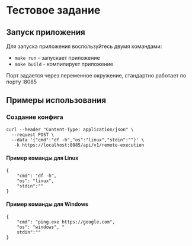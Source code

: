 # Тестовое задание 

## Запуск приложения

Для запуска приложения воспользуйтесь двумя командами:
- `make run` - запускает приложение
- `make build` - компилирует приложение

Порт задается через переменное окружение, стандартно работает по порту :8085

## Примеры использования

### Создание конфига 
```
curl --header "Content-Type: application/json" \
  --request POST \
  --data '{"cmd":"df -h","os":"linux","stdin":""}' \
   -k https://localhost:8085/api/v1/remote-execution
```

#### Пример команды для Linux
```
{
    "cmd": "df -h", 
    "os": "linux", 
    "stdin":""
}
```

#### Пример команды для Windows 

```
{
    "cmd": "ping.exe https://google.com", 
    "os": "windows", "
    stdin":""
}
```

